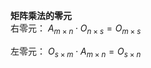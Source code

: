 **矩阵乘法的零元**  
右零元： $A_{m\times n}\cdot O_{n\times s}=O_{m\times s}$  
  
左零元： $O_{s\times m}\cdot A_{m\times n}=O_{s\times n}$  
